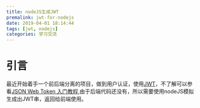 ```yaml
---
title: nodeJS生成JWT
premalink: jwt-for-nodejs
date: 2019-04-01 18:14:44
tags: [jwt, nodejs]
categories: 学习交流
---
```

# 引言
最近开始着手一个前后端分离的项目，做到用户认证，使用[JWT](https://jwt.io/)，不了解可以参看[JSON Web Token 入门教程](http://www.ruanyifeng.com/blog/2018/07/json_web_token-tutorial.html),由于后端代码还没有，所以需要使用nodeJS模拟生成出JWT串，返回给前端使用。


